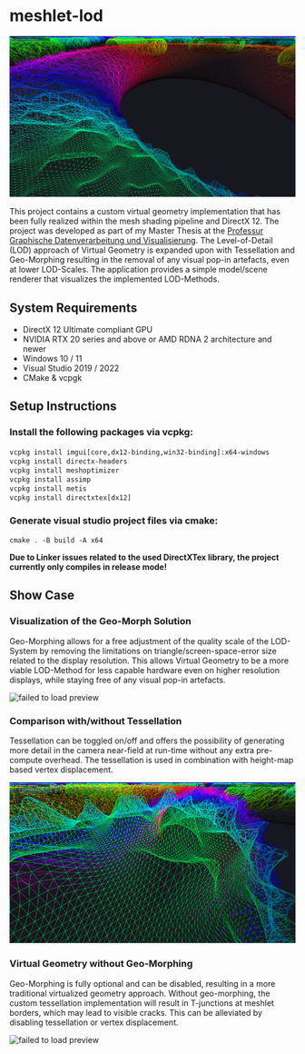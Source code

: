 # meshlet-lod
![failed to load preview](MeshletLoD/assets/screenshots/close_up_donut_1080p.png)

This project contains a custom virtual geometry implementation that has been fully realized within the mesh shading pipeline and DirectX 12. The project was developed as part of my Master Thesis at the [Professur Graphische Datenverarbeitung und Visualisierung](https://www.tu-chemnitz.de/informatik/GDV/). The Level-of-Detail (LOD) approach of Virtual Geometry is expanded upon with Tessellation and Geo-Morphing resulting in the removal of any visual pop-in artefacts, even at lower LOD-Scales. The application provides a simple model/scene renderer that visualizes the implemented LOD-Methods. 

## System Requirements
- DirectX 12 Ultimate compliant GPU
- NVIDIA RTX 20 series and above or AMD RDNA 2 architecture and newer
- Windows 10 / 11
- Visual Studio 2019 / 2022
- CMake & vcpgk
## Setup Instructions
### Install the following packages via vcpkg:<be>
```
vcpkg install imgui[core,dx12-binding,win32-binding]:x64-windows
vcpkg install directx-headers
vcpkg install meshoptimizer
vcpkg install assimp
vcpkg install metis
vcpkg install directxtex[dx12]
```
### Generate visual studio project files via cmake:<be>
```
cmake . -B build -A x64
```

__Due to Linker issues related to the used DirectXTex library, the project currently only compiles in release mode!__

## Show Case
### Visualization of the Geo-Morph Solution
Geo-Morphing allows for a free adjustment of the quality scale of the LOD-System by removing the limitations on triangle/screen-space-error size related to the display resolution. This allows Virtual Geometry to be a more viable LOD-Method for less capable hardware even on higher resolution displays, while staying free of any visual pop-in artefacts.

![failed to load preview](MeshletLoD/assets/screenshots/geo_morphing_480p.gif)

### Comparison with/without Tessellation
Tessellation can be toggled on/off and offers the possibility of generating more detail in the camera near-field at run-time without any extra pre-compute overhead. The tessellation is used in combination with height-map based vertex displacement.

![failed to load preview](MeshletLoD/assets/screenshots/tessellation_480p.gif)

### Virtual Geometry without Geo-Morphing
Geo-Morphing is fully optional and can be disabled, resulting in a more traditional virtualized geometry approach. Without geo-morphing, the custom tessellation implementation will result in T-junctions at meshlet borders, which may lead to visible cracks. This can be alleviated by disabling tessellation or vertex displacement.

![failed to load preview](MeshletLoD/assets/screenshots/virtual_geometry_480p.gif)


